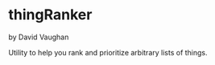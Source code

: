 thingRanker
===========
by David Vaughan

Utility to help you rank and prioritize arbitrary lists of things.
